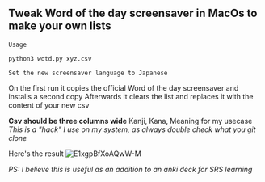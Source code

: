 ## Tweak Word of the day screensaver in MacOs to make your own lists

```
Usage

python3 wotd.py xyz.csv

Set the new screensaver language to Japanese
```

On the first run it copies the official Word of the day screensaver and installs a second copy 
Afterwards it clears the list and replaces it with the content of your new csv 

**Csv should be three columns wide** Kanji, Kana, Meaning for my usecase  
_This is a "hack" I use on my system, as always double check what you git clone_

Here's the result ![E1xgpBfXoAQwW-M](https://user-images.githubusercontent.com/50523188/120007580-584ab980-bfda-11eb-9301-3d94862f0b99.jpg)

*PS: I believe this is useful as an addition to an anki deck for SRS learning*
